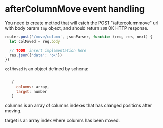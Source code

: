 # afterColumnMove event handling

You need to create method that will catch the POST "/aftercolumnmove" url with body param `tmp` object, and should return `200` OK HTTP response. 

```javascript
router.post('/move/column', jsonParser, function (req, res, next) {
  let colMoved = req.body

  // TODO  insert implementation here
  res.json({'data': 'ok'})
})
```

`colMoved` is an object defined by schema:

```javascript 

   { 
     columns: array,
     target: number
   }
```

columns is an array of columns indexes that has changed positions after 
moving.

target is an array index where columns has been moved.